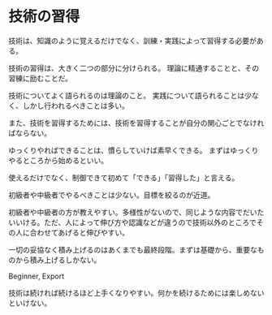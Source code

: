 # 技術の習得

技術は、知識のように覚えるだけでなく、訓練・実践によって習得する必要がある。

技術の習得は、大きく二つの部分に分けられる。
理論に精通することと、その習練に励むことだ。

技術についてよく語られるのは理論のこと。
実践について語られることは少なく、しかし行われるべきことは多い。

また、技術を習得するためには、技術を習得することが自分の関心ごとでなければならない。

ゆっくりやればできることは、慣らしていけば素早くできる。
まずはゆっくりやるところから始めるといい。

使えるだけでなく、制御できて初めて「できる」「習得した」と言える。

初級者や中級者でやるべきことは少ない。目標を絞るのが近道。

初級者や中級者の方が教えやすい。多様性がないので、同じような内容でだいたいいける。ただ、人によって伸び方や認識などが違うので技術以外のところでその人に合わせてあげると伸びやすい。

一切の妥協なく積み上げるのはあくまでも最終段階。まずは基礎から、重要なものから積み上げるしかない。

Beginner, Export

技術は続ければ続けるほど上手くなりやすい。何かを続けるためには楽しめないといけない。
